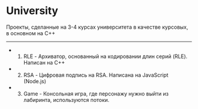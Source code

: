 # University
Проекты, сделанные на 3-4 курсах университета в качестве курсовых, в основном на C++
***
* 1. RLE - Архиватор, основанный на кодировании длин серий (RLE). Написан на C++
* 2. RSA - Цифровая подпись на RSA. Написана на JavaScript (Node.js)
* 3. Game - Консольная игра, где персонажу нужно выйти из лабиринта, используются потоки. 